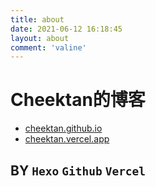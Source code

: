 ```yaml
---
title: about
date: 2021-06-12 16:18:45
layout: about
comment: 'valine'
---
```

Cheektan的博客
===
- [cheektan.github.io](https://cheektan.github.io)
- [cheektan.vercel.app](https://cheektan.vercel.app)

BY `Hexo` `Github` `Vercel`
---